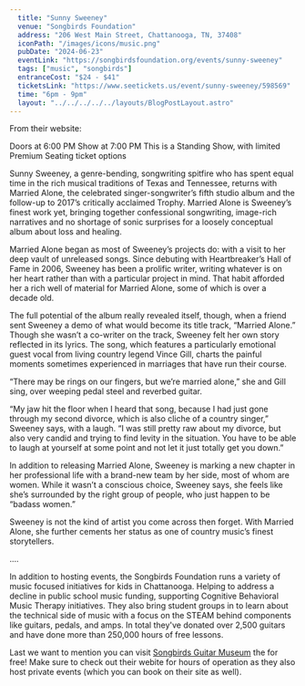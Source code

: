 ```yaml
---
  title: "Sunny Sweeney"
  venue: "Songbirds Foundation"
  address: "206 West Main Street, Chattanooga, TN, 37408"
  iconPath: "/images/icons/music.png"
  pubDate: "2024-06-23"
  eventLink: "https://songbirdsfoundation.org/events/sunny-sweeney"
  tags: ["music", "songbirds"]
  entranceCost: "$24 - $41"
  ticketsLink: "https://www.seetickets.us/event/sunny-sweeney/598569"
  time: "6pm - 9pm"
  layout: "../../../../../layouts/BlogPostLayout.astro"
---
```


From their website:

Doors at 6:00 PM
Show at 7:00 PM
This is a Standing Show, with limited Premium Seating ticket options

Sunny Sweeney, a genre-bending, songwriting spitfire who has spent equal time in the rich musical traditions of Texas and Tennessee, returns with Married Alone, the celebrated singer-songwriter’s fifth studio album and the follow-up to 2017’s critically acclaimed Trophy. Married Alone is Sweeney’s finest work yet, bringing together confessional songwriting, image-rich narratives and no shortage of sonic surprises for a loosely conceptual album about loss and healing. 

Married Alone began as most of Sweeney’s projects do: with a visit to her deep vault of unreleased songs. Since debuting with Heartbreaker’s Hall of Fame in 2006, Sweeney has been a prolific writer, writing whatever is on her heart rather than with a particular project in mind. That habit afforded her a rich well of material for Married Alone, some of which is over a decade old. 

The full potential of the album really revealed itself, though, when a friend sent Sweeney a demo of what would become its title track, “Married Alone.” Though she wasn’t a co-writer on the track, Sweeney felt her own story reflected in its lyrics. The song, which features a particularly emotional guest vocal from living country legend Vince Gill, charts the painful moments sometimes experienced in marriages that have run their course.  

“There may be rings on our fingers, but we’re married alone,” she and Gill sing, over weeping pedal steel and reverbed guitar. 

“My jaw hit the floor when I heard that song, because I had just gone through my second divorce, which is also cliche of a country singer,” Sweeney says, with a laugh. “I was still pretty raw about my divorce, but also very candid and trying to find levity in the situation. You have to be able to laugh at yourself at some point and not let it just totally get you down.” 

In addition to releasing Married Alone, Sweeney is marking a new chapter in her professional life with a brand-new team by her side, most of whom are women. While it wasn’t a conscious choice, Sweeney says, she feels like she’s surrounded by the right group of people, who just happen to be “badass women.” 

Sweeney is not the kind of artist you come across then forget. With Married Alone, she further cements her status as one of country music’s finest storytellers. 

....

In addition to hosting events, the Songbirds Foundation runs a variety of music focused initiatives for kids in Chattanooga. Helping to address a decline in public school music funding, supporting Cognitive Behavioral Music Therapy initiatives. They also bring student groups in to learn about the technical side of music with a focus on the STEAM behind components like guitars, pedals, and amps. In total they've donated over 2,500 guitars and have done more than 250,000 hours of free lessons. 

Last we want to mention you can visit <a href="https://songbirdsfoundation.org/museum/" target="_blank">Songbirds Guitar Museum</a> the for free! Make sure to check out their webite for hours of operation as they also host private events (which you can book on their site as well).
